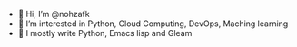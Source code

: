 - 👋 Hi, I’m @nohzafk
- 👀 I’m interested in Python, Cloud Computing, DevOps, Maching learning
- 🌱 I mostly write Python, Emacs lisp and Gleam

<!---
nohzafk/nohzafk is a ✨ special ✨ repository because its `README.md` (this file) appears on your GitHub profile.
You can click the Preview link to take a look at your changes.
--->

